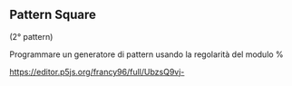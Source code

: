 ## Pattern Square

(2° pattern)

Programmare un generatore di pattern usando la regolarità del modulo %

https://editor.p5js.org/francy96/full/UbzsQ9vj-

